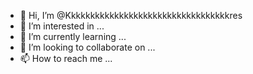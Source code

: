 - 👋 Hi, I’m @Kkkkkkkkkkkkkkkkkkkkkkkkkkkkkkkkkkres
- 👀 I’m interested in ...
- 🌱 I’m currently learning ...
- 💞️ I’m looking to collaborate on ...
- 📫 How to reach me ...

<!---
Kkkkkkkkkkkkkkkkkkkkkkkkkkkkkkkkkkres/Kkkkkkkkkkkkkkkkkkkkkkkkkkkkkkkkkkres is a ✨ special ✨ repository because its `README.md` (this file) appears on your GitHub profile.
You can click the Preview link to take a look at your changes.
--->
